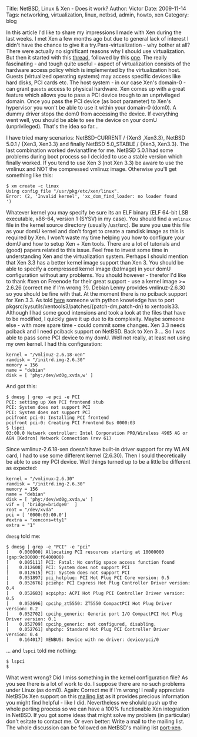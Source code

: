 Title: NetBSD, Linux &#038; Xen - Does it work?
Author: Victor
Date: 2009-11-14
Tags: networking, virtualization, linux, netbsd, admin, howto, xen
Category: blog

In this article I'd like to share my impressions I made with Xen during the last weeks. I met Xen a few months ago but due to general lack of interest I didn't have the chance to give it a try.Para-virtualization - why bother at all? There were actually no significant reasons why I should use virtualization. But then it started with this [thread,][1] followed by this [one][2]. The really fascinating - and tough quite useful - aspect of virtualization consists of the hardware access policy which is implemented by the virtualization host. Guests (virtualized operating systems) may access specific devices like hard disks, PCI cards etc. The host system - in our case Xen's domain-0 - can grant `guests` access to physical hardware. Xen comes up with a great feature which allows you to pass a PCI device trough to an unprivileged domain. Once you pass the PCI device (as boot parameter) to Xen's hypervisor you won't be able to use it within your domain-0 (dom0). A dummy driver stops the dom0 from accessing the device. If everything went well, you should be able to see the device on your domU (unprivileged). That's the idea so far...

I have tried many scenarios: NetBSD-CURRENT / {Xen3 ,Xen3.3}, NetBSD 5.0.1 / {Xen3, Xen3.3} and finally NetBSD 5.0_STABLE / {Xen3, Xen3.3}. The last combination worked devianatfine for me. NetBSD 5.0.1 had some problems during boot process so I decided to use a stable version which finally worked. If you tend to use Xen 3 (not Xen 3.3) be aware to use the vmlinux and NOT the compressed vmlinuz image. Otherwise you'll get something like this:

~~~.shell
$ xm create -c linux
Using config file "/usr/pkg/etc/xen/linux".
Error: (2, 'Invalid kernel', 'xc_dom_find_loader: no loader found
')
~~~

Whatever kernel you may specify be sure its an ELF binary (ELF 64-bit LSB executable, x86-64, version 1 (SYSV) in my case). You should find a `vmlinux` file in the kernel source directory (usually /usr/src). Be sure you use this file as your domU kernel and don't forget to create a ramdisk image as this is required by Xen. I won't waste my time helping you how to configure your domU and how to setup Xen + Xen tools. There are a lot of tutorials and (good) papers related to this issue. Feel free to invest some time in understanding Xen and the virtualization system. Perhaps I should mention that Xen 3.3 has a better kernel image support than Xen 3. You should be able to specify a compressed kernel image (bzImage) in your domU configuration without any problems. You should however - therefor I'd like to thank #xen on Freenode for their great support - use a kernel image >= 2.6.26 (correct me if I'm wrong ?!). Debian Lenny provides vmlinuz-2.6.30 so you should be fine with that. At the moment there is no pciback support for Xen 3.3. As told [here][3] someone with python knowledge has to port pkgsrc/sysutils/xentools3/patches/{patch-dm,patch-dn} to xentools33. Although I had some good intensions and took a look at the files that have to be modified, I quickly gave it up due to its complexity. Maybe someone else - with more spare time - could commit some changes. Xen 3.3 needs pciback and I need pciback support on NetBSD. Back to Xen 3 ... So I was able to pass some PCI device to my domU. Well not really, at least not using my own kernel. I had this configuration:

~~~.shell
kernel = "/vmlinuz-2.6.18-xen"
ramdisk = "/initrd.img-2.6.30"
memory = 156
name = "debian"
disk = [ 'phy:/dev/wd0g,xvda,w' ]
~~~

And got this:

~~~
$ dmesg | grep -e pci -e PCI
PCI: setting up Xen PCI frontend stub
PCI: System does not support PCI
PCI: System does not support PCI
pcifront pci-0: Installing PCI frontend
pcifront pci-0: Creating PCI Frontend Bus 0000:03
$ lspci
03:00.0 Network controller: Intel Corporation PRO/Wireless 4965 AG or AGN [Kedron] Network Connection (rev 61)
~~~

Since wmlinuz-2.6.18-xen doesn't have built-in driver support for my WLAN card, I had to use some different kernel (2.6.30). Then I sould theoretically be able to use my PCI device. Well things turned up to be a little be different as expected:

~~~.shell
kernel = "/vmlinux-2.6.30"
ramdisk = "/initrd.img-2.6.30"
memory = 156
name = "debian"
disk = [ 'phy:/dev/wd0g,xvda,w' ]
vif = [ 'bridge=bridge0'  ]
root = "/dev/xvda"
pci = [ '0000:03:00.0']
#extra = "xencons=tty1"
extra = "1"
~~~

`dmesg` told me:

~~~.shell
$ dmesg | grep -e "PCI" -e "pci"
[    0.000000] Allocating PCI resources starting at 10000000 (gap:9c00000:f6400000)
[    0.005111] PCI: Fatal: No config space access function found
[    0.012608] PCI: System does not support PCI
[    0.012615] PCI: System does not support PCI
[    0.051897] pci_hotplug: PCI Hot Plug PCI Core version: 0.5
[    0.052676] pciehp: PCI Express Hot Plug Controller Driver version: 0.4
[    0.052683] acpiphp: ACPI Hot Plug PCI Controller Driver version: 0.5
[    0.052696] cpcihp_zt5550: ZT5550 CompactPCI Hot Plug Driver version: 0.2
[    0.052702] cpcihp_generic: Generic port I/O CompactPCI Hot Plug Driver version: 0.1
[    0.052709] cpcihp_generic: not configured, disabling.
[    0.052761] shpchp: Standard Hot Plug PCI Controller Driver version: 0.4
[    0.164017] XENBUS: Device with no driver: device/pci/0
~~~

... and `lspci` told me nothing:

~~~
$ lspci
$
~~~

What went wrong? Did I miss something in the kernel configuration file? As you see there is a lot of work to do. I suppose there are no such problems under Linux (as dom0). Again: Correct me if I'm wrong! I really appreciate NetBSDs Xen support on this [mailing list][4] as it provides precious information you might find helpful - like I did. Nevertheless we sholuld push up the whole porting process so we can have a 100% functionable Xen integration in NetBSD. If you got some ideas that might solve my problem (in particular) don't esitate to contact me. Or even better: Write a mail to the mailing list. The whole discussion can be followed on NetBSD's mailing list [port-xen][5].

 [1]: http://mail-index.netbsd.org/tech-net/2009/07/21/msg001509.html
 [2]: http://mail-index.netbsd.org/netbsd-users/2009/10/13/msg004692.html
 [3]: http://mail-index.netbsd.org/port-xen/2009/10/26/msg005500.html
 [4]: http://www.netbsd.org/mailinglists/#port-xen
 [5]: http://mail-index.netbsd.org/port-xen/2009/10/23/msg005478.html
